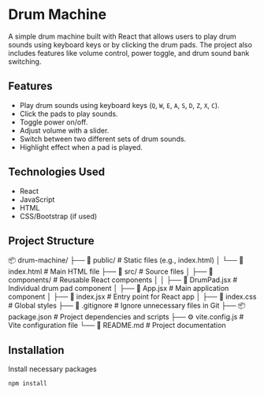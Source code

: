 # Drum Machine

A simple drum machine built with React that allows users to play drum sounds using keyboard keys or by clicking the drum pads. The project also includes features like volume control, power toggle, and drum sound bank switching.



## Features

- Play drum sounds using keyboard keys (`Q`, `W`, `E`, `A`, `S`, `D`, `Z`, `X`, `C`).
- Click the pads to play sounds.
- Toggle power on/off.
- Adjust volume with a slider.
- Switch between two different sets of drum sounds.
- Highlight effect when a pad is played.

## Technologies Used

- React
- JavaScript
- HTML
- CSS/Bootstrap (if used)

## Project Structure
📦 drum-machine/
├── 📂 public/ # Static files (e.g., index.html)
│ └── 📄 index.html # Main HTML file
├── 📂 src/ # Source files
│ ├── 📂 components/ # Reusable React components
│ │ ├── 🎵 DrumPad.jsx # Individual drum pad component
│ ├── 📄 App.jsx # Main application component
│ ├── 📄 index.jsx # Entry point for React app
│ ├── 🎨 index.css # Global styles
├── 📄 .gitignore # Ignore unnecessary files in Git
├── 📦 package.json # Project dependencies and scripts
├── ⚙️ vite.config.js # Vite configuration file
└── 📖 README.md # Project documentation
## Installation

Install necessary packages
   ```
   npm install

```
